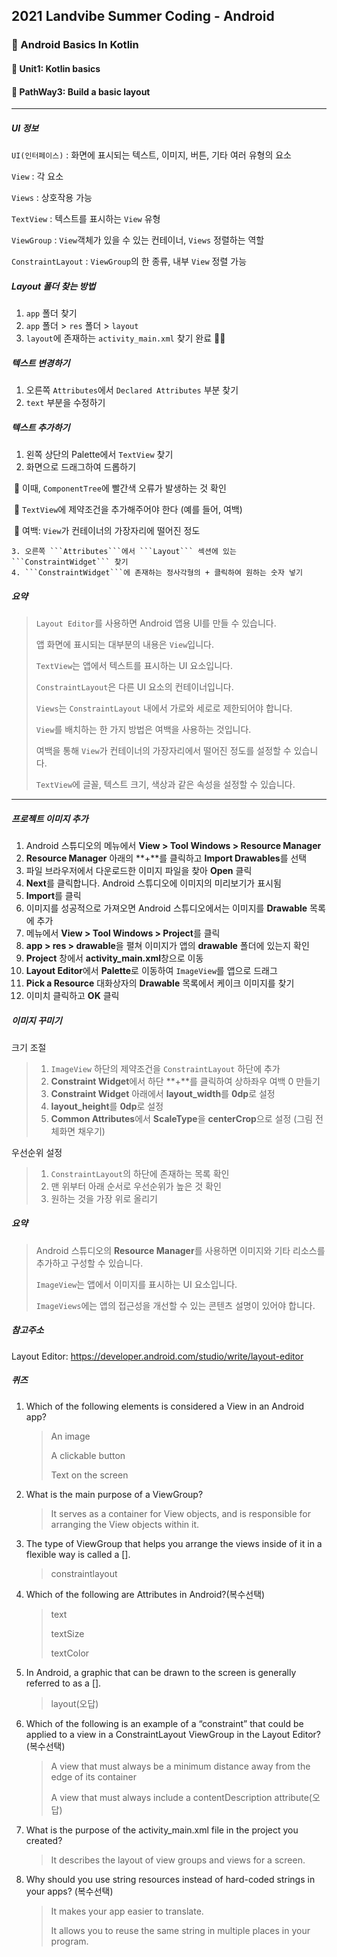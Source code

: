 ## 2021 Landvibe Summer Coding - Android

### 🔎 Android Basics In Kotlin

#### 📌 Unit1: Kotlin basics

#### 📌 PathWay3: Build a basic layout

<hr>

##### UI 정보

```UI(인터페이스)```  : 화면에 표시되는 텍스트, 이미지, 버튼, 기타 여러 유형의 요소

```View```  : 각 요소

```Views```  : 상호작용 가능

```TextView```  : 텍스트를 표시하는 ```View``` 유형

```ViewGroup```  : ```View```객체가 있을 수 있는 컨테이너, ```Views``` 정렬하는 역할

```ConstraintLayout```  : ```ViewGroup```의 한 종류, 내부 ```View``` 정렬 가능



##### Layout 폴더 찾는 방법

1. ```app``` 폴더 찾기
2. ```app``` 폴더 >  ```res``` 폴더 >  ```layout``` 
3. ```layout```에 존재하는 ```activity_main.xml```  찾기 완료 👍🏻



##### 텍스트 변경하기

1. 오른쪽 ```Attributes```에서 ```Declared Attributes``` 부분 찾기
2. ```text``` 부분을 수정하기



##### 텍스트 추가하기

1. 왼쪽 상단의 Palette에서 ```TextView``` 찾기
2. 화면으로 드래그하여 드롭하기

​	🚨 이때, ```ComponentTree```에 빨간색 오류가 발생하는 것 확인

​	🚨 ```TextView```에 제약조건을 추가해주어야 한다 (예를 들어, 여백)

​	🚨 여백: ```View```가 컨테이너의 가장자리에 떨어진 정도

	3. 오른쪽 ```Attributes```에서 ```Layout``` 섹션에 있는 ```ConstraintWidget``` 찾기
 	4. ```ConstraintWidget```에 존재하는 정사각형의 + 클릭하여 원하는 숫자 넣기



##### 요약

> `Layout Editor`를 사용하면 Android 앱용 UI를 만들 수 있습니다.
>
> 앱 화면에 표시되는 대부분의 내용은 `View`입니다.
>
> `TextView`는 앱에서 텍스트를 표시하는 UI 요소입니다.
>
> `ConstraintLayout`은 다른 UI 요소의 컨테이너입니다.
>
> `Views`는 `ConstraintLayout` 내에서 가로와 세로로 제한되어야 합니다.
>
> `View`를 배치하는 한 가지 방법은 여백을 사용하는 것입니다.
>
> 여백을 통해 `View`가 컨테이너의 가장자리에서 떨어진 정도를 설정할 수 있습니다.
>
> `TextView`에 글꼴, 텍스트 크기, 색상과 같은 속성을 설정할 수 있습니다.



<hr>

##### 프로젝트 이미지 추가

1. Android 스튜디오의 메뉴에서 **View > Tool Windows > Resource Manager**
2. **Resource Manager** 아래의 **+**를 클릭하고 **Import Drawables**를 선택
3. 파일 브라우저에서 다운로드한 이미지 파일을 찾아 **Open** 클릭
4. **Next**를 클릭합니다. Android 스튜디오에 이미지의 미리보기가 표시됨
5. **Import**를 클릭
6. 이미지를 성공적으로 가져오면 Android 스튜디오에서는 이미지를 **Drawable** 목록에 추가
7. 메뉴에서 **View > Tool Windows > Project**를 클릭
8. **app > res > drawable**을 펼쳐 이미지가 앱의 **drawable** 폴더에 있는지 확인
9. **Project** 창에서 **activity_main.xml**창으로 이동
10. **Layout Editor**에서 **Palette**로 이동하여 `ImageView`를 앱으로 드래그
11. **Pick a Resource** 대화상자의 **Drawable** 목록에서 케이크 이미지를 찾기
12. 이미치 클릭하고 **OK** 클릭



##### 이미지 꾸미기

크기 조절

> 1. `ImageView` 하단의 제약조건을 `ConstraintLayout` 하단에 추가
> 2. **Constraint Widget**에서 하단 **+**를 클릭하여 상하좌우 여백 0 만들기
> 3. **Constraint Widget** 아래에서 **layout_width**를 **0dp**로 설정
> 4. **layout_height**를 **0dp**로 설정
> 5. **Common Attributes**에서 **ScaleType**을 **centerCrop**으로 설정 (그림 전체화면 채우기)

우선순위 설정

>1. `ConstraintLayout`의 하단에 존재하는 목록 확인
>2. 맨 위부터 아래 순서로 우선순위가 높은 것 확인
>3. 원하는 것을 가장 위로 올리기



##### 요약

>Android 스튜디오의 **Resource Manager**를 사용하면 이미지와 기타 리소스를 추가하고 구성할 수 있습니다.
>
>`ImageView`는 앱에서 이미지를 표시하는 UI 요소입니다.
>
>`ImageViews`에는 앱의 접근성을 개선할 수 있는 콘텐츠 설명이 있어야 합니다.



##### 참고주소

Layout Editor: https://developer.android.com/studio/write/layout-editor



##### 퀴즈

1. Which of the following elements is considered a View in an Android app?

   > An image
   >
   > A clickable button
   >
   > Text on the screen

2. What is the main purpose of a ViewGroup?

   >It serves as a container for View objects, and is responsible for arranging the View objects within it.

3. The type of ViewGroup that helps you arrange the views inside of it in a flexible way is called a [].

   >constraintlayout

4. Which of the following are Attributes in Android?(복수선택)

   >text
   >
   >textSize
   >
   >textColor

5. In Android, a graphic that can be drawn to the screen is generally referred to as a [].

   >layout(오답)

6. Which of the following is an example of a “constraint” that could be applied to a view in a ConstraintLayout ViewGroup in the Layout Editor? (복수선택)

   > A view that must always be a minimum distance away from the edge of its container
   >
   > A view that must always include a contentDescription attribute(오답)

7. What is the purpose of the activity_main.xml file in the project you created?

   > It describes the layout of view groups and views for a screen.

8. Why should you use string resources instead of hard-coded strings in your apps? (복수선택)

   > It makes your app easier to translate.
   >
   > It allows you to reuse the same string in multiple places in your program.